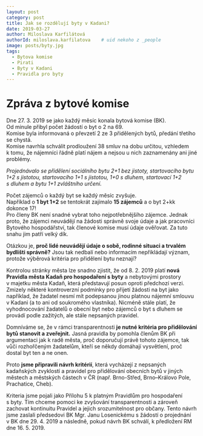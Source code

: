```yaml
---
layout: post
category: post
title: Jak se rozdělují byty v Kadani?  
date: 2019-03-27
author: Miloslava Karfilátová
authorId: miloslava.karfilatova    # uid nekoho z _people
image: posts/byty.jpg
tags:
  - Bytova komise
  - Pirati
  - Byty v Kadani
  - Pravidla pro byty
---
```


# Zpráva z bytové komise 

Dne 27. 3. 2019 se jako každý měsíc konala bytová komise (BK).  
Od minule přibyl počet žádostí o byt o 2 na 69.  
Komise byla informovaná o převzetí 2 ze 3 přidělených bytů, předání třetího se chystá.  
Komise navrhla schválit prodloužení 38 smluv na dobu určitou, vzhledem k tomu, že nájemníci řádně platí
nájem a nejsou u nich zaznamenány ani jiné problémy.

*Projednávalo se přidělení sociálního bytu 2+1 bez jistoty, startovacího bytu 1+2 s jistotou,
startovacího 1+1 s jistotou, 1+0 s dluhem, startovací 1+2 s dluhem a bytu 1+1 zvláštního určení.* 

Počet zájemců o každý byt se každý měsíc zvyšuje.  
Například o **1 byt 1+2** se tentokrát zajímalo **15 zájemců** a o byt 2+kk dokonce 17!  
Pro členy BK není snadné vybrat toho nejpotřebnějšího zájemce. Jednak proto, že zájemci neuvádějí na žádosti správně svoje údaje
a jak pracovníci Bytového hospodářství, tak členové komise musí údaje ověřovat. Za tuto snahu jim patří velký dík.

Otázkou je, **proč lidé neuvádějí údaje o sobě, rodinné situaci a trvalém bydlišti správně?** 
Jsou tak nedbalí nebo informacím nepřikládají význam, protože výběrová kritéria pro přidělení bytu neznají?

Kontrolou stránky města lze snadno zjistit, že od 8. 2. 2019 platí **nová Pravidla města Kadaň pro hospodaření s byty** 
a nebytovými prostory v majetku města Kadaň, která představují posun oproti předchozí verzi. 
Zmizely některé kontroverzní podmínky pro přijetí žádosti na byt jako například, že žadatel nesmí mít podepsanou jinou platnou 
nájemní smlouvu v Kadani (a to ani od soukromého vlastníka). 
Nicméně stále platí, že vyhodnocování žadatelů o obecní byt nebo zájemců o byt s dluhem se provádí podle zažitých, ale stále nepsaných pravidel.

Domníváme se, že v rámci transparentnosti **je nutné kritéria pro přidělování bytů stanovit a zveřejnit.** 
Jasná pravidla by pomohla členům BK při argumentaci jak k radě města, proč doporučují právě tohoto zájemce, tak vůči rozhořčeným
žadatelům, kteří se někdy domáhají vysvětlení, proč dostal byt ten a ne onen.

Proto **jsme připravili návrh kritérií**, která vycházejí z nepsaných kadaňských zvyklostí a pravidel pro přidělování obecních bytů 
v jiných městech a městských částech v ČR (např. Brno-Střed, Brno–Královo Pole, Prachatice, Cheb). 

Kriteria jsme pojali jako Přílohu 5 k platným Pravidlům pro hospodaření s byty. 
Tím chceme pomoci ke zvyšování transparentnosti a zároveň zachovat kontinuitu Pravidel a jejich srozumitelnost pro občany.
Tento návrh jsme zaslali předsedovi BK Mgr. Janu Losenickému s žádostí o projednání v BK dne 29. 4. 2019 a následně, pokud návrh BK schválí, k předložení RM dne 16. 5. 2019.

